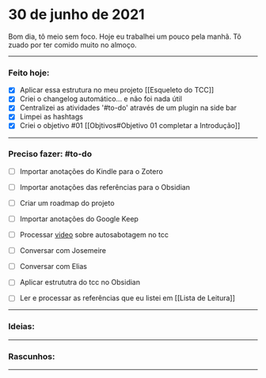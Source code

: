 # 30 de junho de 2021
Bom dia, tô meio sem foco. Hoje eu trabalhei um pouco pela manhã. Tô zuado por ter comido muito no almoço.

----

### Feito hoje:
- [x] Aplicar essa estrutura no meu projeto [[Esqueleto do TCC]]
- [x] Criei o changelog automático... e não foi nada útil
- [x] Centralizei as atividades '#to-do' através de um plugin na side bar
- [x] Limpei as hashtags
- [x]  Criei o objetivo #01 [[Objtivos#Objetivo 01 completar a Introdução]]

---

### Preciso fazer: #to-do 
- [ ] Importar anotações do Kindle para o Zotero
- [ ] Importar anotações das referências para o Obsidian
- [ ] Criar um roadmap do projeto
- [ ] Importar anotações do Google Keep
- [ ] Processar [video](https://youtu.be/7kiP_Ruofu8) sobre autosabotagem no tcc
- [ ] Conversar com Josemeire
- [ ] Conversar com Elias
- [ ] Aplicar estrututra do tcc no Obsidian

- [ ] Ler e processar as referências que eu listei em [[Lista de Leitura]]

---

### Ideias:


---

### Rascunhos:


---